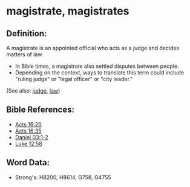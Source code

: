 # magistrate, magistrates #

## Definition: ##

A magistrate is an appointed official who acts as a judge and decides matters of law.

* In Bible times, a magistrate also settled disputes between people.
* Depending on the context, ways to translate this term could include "ruling judge" or "legal officer" or "city leader."

(See also: [judge](../other/judgeposition.md), [law](../kt/lawofmoses.md))

## Bible References: ##

* [Acts 16:20](rc://en/tn/help/act/16/20)
* [Acts 16:35](rc://en/tn/help/act/16/35)
* [Daniel 03:1-2](rc://en/tn/help/dan/03/01)
* [Luke 12:58](rc://en/tn/help/luk/12/58)

## Word Data: ##

* Strong's: H8200, H8614, G758, G4755

